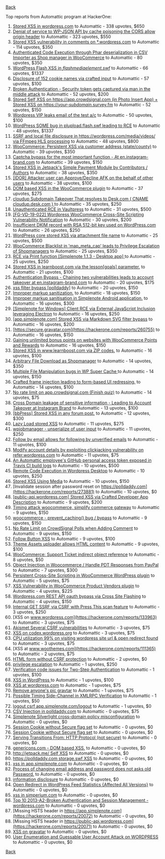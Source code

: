 [Back](../README.md)

Top reports from Automattic program at HackerOne:

1. [Stored XSS in wordpress.com](https://hackerone.com/reports/733248) to Automattic - 338 upvotes, $650
2. [Denial of service to WP-JSON API by cache poisoning the CORS allow origin header](https://hackerone.com/reports/591302) to Automattic - 323 upvotes, $550
3. [Stored XSS vulnerability in comments on *.wordpress.com](https://hackerone.com/reports/707720) to Automattic - 114 upvotes, $350
4. [Authenticated Code Execution through Phar deserialization in CSV Importer as Shop manager in WooCommerce](https://hackerone.com/reports/403083) to Automattic - 80 upvotes, $350
5. [WordPress Flash XSS in *flashmediaelement.swf*](https://hackerone.com/reports/134546) to Automattic - 66 upvotes, $1337
6. [Disclosure of 152 cookie names via crafted input](https://hackerone.com/reports/310105) to Automattic - 57 upvotes, $100
7. [Broken Authentication - Security token gets captured via man in the middle attack](https://hackerone.com/reports/206650) to Automattic - 52 upvotes, $200
8. [Stored Self XSS on https://app.crowdsignal.com (in Photo Insert App) + Stored XSS on https://*your-subdomain*.survey.fm](https://hackerone.com/reports/667188) to Automattic - 52 upvotes, $150
9. [Wordpress VIP leaks email of the test a/c](https://hackerone.com/reports/540301) to Automattic - 50 upvotes, $100
10. [WordPress SOME bug in plupload.flash.swf leading to RCE](https://hackerone.com/reports/134738) to Automattic - 48 upvotes, $1337
11. [SSRF and local file disclosure in https://wordpress.com/media/videos/ via FFmpeg HLS processing](https://hackerone.com/reports/237381) to Automattic - 48 upvotes, $800
12. [WooCommerce: Persistent XSS via customer address (state/county)](https://hackerone.com/reports/530499) to Automattic - 39 upvotes, $350
13. [Captcha bypass for the most important function - At en.instagram-brand.com](https://hackerone.com/reports/206653) to Automattic - 39 upvotes, $150
14. [Stored XSS in Jetpack's Simple Payment Module by Contributors / Authors](https://hackerone.com/reports/402753) to Automattic - 38 upvotes, $350
15. [[IDOR] Attacker user can Approve/Decline AFK on the behalf of other users](https://hackerone.com/reports/725569) to Automattic - 38 upvotes, $100
16. [DOM based XSS in the WooCommerce plugin](https://hackerone.com/reports/507139) to Automattic - 37 upvotes, $275
17. [cloudup Subdomain Takeover That resolves to Desk.com ( CNAME cloudup.desk.com ) ](https://hackerone.com/reports/201796) to Automattic - 35 upvotes, $250
18. [Unauthenticated RCE in Vaultpress](https://hackerone.com/reports/236552) to Automattic - 31 upvotes, $500
19. [[FG-VD-19-022] Wordpress WooCommerce Cross-Site Scripting Vulnerability Notification](https://hackerone.com/reports/495583) to Automattic - 30 upvotes, $200
20. [Insufficient DKIM record with RSA 512-bit key used on WordPress.com](https://hackerone.com/reports/550937) to Automattic - 26 upvotes, $250
21. [WordPress core stored XSS via attachment file name](https://hackerone.com/reports/139245) to Automattic - 25 upvotes, $500
22. [WooCommerce Blacklist in 'map_meta_cap' leads to Privilege Escalation of Shopmanagers](https://hackerone.com/reports/403039) to Automattic - 25 upvotes, $350
23. [RCE via Print function [Simplenote 1.1.3 - Desktop app] ](https://hackerone.com/reports/358049) to Automattic - 25 upvotes, $250
24. [Stored XSS in learnboost.com via the lesson[goals] parameter.](https://hackerone.com/reports/300270) to Automattic - 21 upvotes, $100
25. [Authentication Bypass - Chaining two vulnerabilities leads to account takeover at en.instagram-brand.com](https://hackerone.com/reports/209008) to Automattic - 20 upvotes, $175
26. [xss filter bypass [polldaddy]](https://hackerone.com/reports/264832) to Automattic - 20 upvotes, $150
27. [Improper markup sanitization.](https://hackerone.com/reports/289823) to Automattic - 18 upvotes, $150
28. [Improper markup sanitisation in Simplenote Android application.](https://hackerone.com/reports/297547) to Automattic - 16 upvotes, $300
29. [[Simplenote for Windows] Client RCE via External JavaScript Inclusion leveraging Electron](https://hackerone.com/reports/291539) to Automattic - 16 upvotes, $250
30. [[app.simplenote.com] Stored XSS via Markdown SVG filter bypass](https://hackerone.com/reports/271007) to Automattic - 16 upvotes, $200
31. [https://secure.gravatar.com](https://hackerone.com/reports/260755) to Automattic - 16 upvotes, $150
32. [Gaining unlimited bonus points on websites with WooCommerce Points and Rewards](https://hackerone.com/reports/592803) to Automattic - 16 upvotes, $150
33. [Stored XSS in www.learnboost.com via ZIP codes.](https://hackerone.com/reports/300812) to Automattic - 16 upvotes, $100
34. [Arbitrary File Download as Shopmanager](https://hackerone.com/reports/402473) to Automattic - 14 upvotes, $350
35. [Multiple File Manipulation bugs in WP Super Cache ](https://hackerone.com/reports/240886) to Automattic - 14 upvotes, $150
36. [Crafted frame injection leading to form-based UI redressing.](https://hackerone.com/reports/291683) to Automattic - 14 upvotes, $100
37. [No rate limit on app.crowdsignal.com (Finish quiz)](https://hackerone.com/reports/568832) to Automattic - 14 upvotes, $75
38. [Cross Domain leakage of sensitive information - Leading to Account Takeover at Instagram Brand](https://hackerone.com/reports/209352) to Automattic - 13 upvotes, $100
39. [[bbPress] Stored XSS in any forum post.](https://hackerone.com/reports/151117) to Automattic - 12 upvotes, $300
40. [Lazy Load stored XSS](https://hackerone.com/reports/152416) to Automattic - 11 upvotes, $275
41. [wpjobmanager - unserialize of user input](https://hackerone.com/reports/308489) to Automattic - 11 upvotes, $250
42. [Follow by email allows for following by unverified emails](https://hackerone.com/reports/762121) to Automattic - 11 upvotes, $100
43. [Modify account details by exploiting clickjacking vulnerability on refer.wordpress.com](https://hackerone.com/reports/765355) to Automattic - 11 upvotes, $75
44. [An Automattic employee's GitHub personal access token exposed in Travis CI build logs](https://hackerone.com/reports/218264) to Automattic - 10 upvotes, $500
45. [Remote Code Execution in Wordpress Desktop](https://hackerone.com/reports/301458) to Automattic - 10 upvotes, $250
46. [Stored XSS Using Media](https://hackerone.com/reports/275386) to Automattic - 10 upvotes, $150
47. [Invalidate session after password reset on https://polldaddy.com](https://hackerone.com/reports/273881) to Automattic - 10 upvotes, $0
48. [[public-api.wordpress.com] Stored XSS via Crafted Developer App Description](https://hackerone.com/reports/293743) to Automattic - 9 upvotes, $200
49. [Timing attack woocommerce, simplify commerce gateway](https://hackerone.com/reports/239359) to Automattic - 9 upvotes, $150
50. [woocommerce - prevent_caching() bug / bypass](https://hackerone.com/reports/241323) to Automattic - 9 upvotes, $150
51. [No Rate Limit on CrowdSignal Polls when Adding Comment](https://hackerone.com/reports/488923) to Automattic - 9 upvotes, $150
52. [Follow Button XSS](https://hackerone.com/reports/172574) to Automattic - 9 upvotes, $100
53. [Theme Assets uploader allows HTML content](https://hackerone.com/reports/769998) to Automattic - 9 upvotes, $100
54. [WooCommerce: Support Ticket indirect object reference](https://hackerone.com/reports/91599) to Automattic - 8 upvotes, $50
55. [Object Injection in Woocommerce / Handle PDT Responses from PayPal](https://hackerone.com/reports/245228) to Automattic - 7 upvotes, $300
56. [Persistent Cross-Site Scripting in WooCommerce WordPress plugin](https://hackerone.com/reports/152692) to Automattic - 5 upvotes, $75
57. [XSS Vulnerability in WooCommerce Product Vendors plugin](https://hackerone.com/reports/253313) to Automattic - 4 upvotes, $225
58. [Wordpress.com REST API oauth bypass via Cross Site Flashing](https://hackerone.com/reports/176308) to Automattic - 4 upvotes, $150
59. [Internal GET SSRF via CSRF with Press This scan feature](https://hackerone.com/reports/110801) to Automattic - 3 upvotes, $250
60. [XSS on www.wordpress.com](https://hackerone.com/reports/133963) to Automattic - 3 upvotes, $75
61. [Akismet Several CSRF vulnerabilities](https://hackerone.com/reports/131108) to Automattic - 3 upvotes, $75
62. [XSS on codex.wordpress.org](https://hackerone.com/reports/104559) to Automattic - 3 upvotes, $75
63. [CPU utilization 99% on visiting wordpress site url & open redirect found](https://hackerone.com/reports/129091) to Automattic - 3 upvotes, $75
64. [XSS at www.woothemes.com](https://hackerone.com/reports/111365) to Automattic - 2 upvotes, $75
65. [HTML form without CSRF protection](https://hackerone.com/reports/7849) to Automattic - 2 upvotes, $0
66. [privilege escalation](https://hackerone.com/reports/13959) to Automattic - 1 upvotes, $250
67. [Verification code issues for Two-Step Authentication](https://hackerone.com/reports/67660) to Automattic - 1 upvotes, $100
68. [XSS in WordPress ](https://hackerone.com/reports/81736) to Automattic - 1 upvotes, $100
69. [XSS at wordpress.com](https://hackerone.com/reports/111500) to Automattic - 1 upvotes, $75
70. [Remove anyone's pic gravtar](https://hackerone.com/reports/101145) to Automattic - 1 upvotes, $75
71. [Possible Timing Side-Channel in XMLRPC Verification](https://hackerone.com/reports/107296) to Automattic - 1 upvotes, $50
72. [logout csrf app.simplenote.com/logout](https://hackerone.com/reports/13705) to Automattic - 1 upvotes, $0
73. [CSV Injection in polldaddy.com](https://hackerone.com/reports/92353) to Automattic - 0 upvotes, $75
74. [Simplenote Silverlight cross-domain policy misconfiguration](https://hackerone.com/reports/7571) to Automattic - 0 upvotes, $0
75. [Session Cookie without Secure flag set](https://hackerone.com/reports/7680) to Automattic - 0 upvotes, $0
76. [Session Cookie without Secure flag set](https://hackerone.com/reports/7843) to Automattic - 0 upvotes, $0
77. [Serving Transitions From: HTTP Protocol (not secure)](https://hackerone.com/reports/14803) to Automattic - 0 upvotes, $0
78. [genericons.com - DOM based XSS.](https://hackerone.com/reports/14305) to Automattic - 0 upvotes, $0
79. [http://jetpack.me/ Self XSS](https://hackerone.com/reports/14303) to Automattic - 0 upvotes, $0
80. [https://polldaddy.com storage.swf XSS](https://hackerone.com/reports/9522) to Automattic - 0 upvotes, $0
81. [xss in app.simplenote.com](https://hackerone.com/reports/13703) to Automattic - 0 upvotes, $0
82. [Process of changing email address and password does not asks old Password.](https://hackerone.com/reports/15777) to Automattic - 0 upvotes, $0
83. [information disclosure](https://hackerone.com/reports/13939) to Automattic - 0 upvotes, $0
84. [Open Redirect in WordPress Feed Statistics {Affected All Versions}](https://hackerone.com/reports/22142) to Automattic - 0 upvotes, $0
85. [xss in simperium.com](https://hackerone.com/reports/13746) to Automattic - 0 upvotes, $0
86. [Top 10 2013-A2-Broken Authentication and Session Management - wordpress.com](https://hackerone.com/reports/18503) to Automattic - 0 upvotes, $0
87. [Missing HSTS header in https://app.simplenote.com](https://hackerone.com/reports/20072) to Automattic - 0 upvotes, $0
88. [Missing HSTS header in https://public-api.wordpress.com](https://hackerone.com/reports/20071) to Automattic - 0 upvotes, $0
89. [XSS on gravatar](https://hackerone.com/reports/13794) to Automattic - 0 upvotes, $0
90. [User Enumeration and Guessable User Account Attack on WORDPRESS](https://hackerone.com/reports/16439) to Automattic - 0 upvotes, $0


[Back](../README.md)